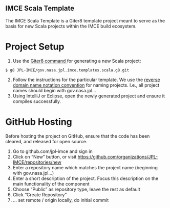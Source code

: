 ## IMCE Scala Template

The IMCE Scala Template is a Giter8 template project meant to serve as the basis for new Scala projects within the IMCE build ecosystem.

# Project Setup
1.	Use the [Giter8 command ](http://www.foundweekends.org/giter8/setup.html) for generating a new Scala project:
```
$ g8 JPL-IMCE/gov.nasa.jpl.imce.templates.scala.g8.git
```
2.	Follow the instructions for the particular template. We use the [reverse domain name notation convention](https://en.wikipedia.org/wiki/Reverse_domain_name_notation) for naming projects. I.e., all project names should begin with gov.nasa.jpl…
3.	Using IntelliJ or Eclipse, open the newly generated project and ensure it compiles successfully.

# GitHub Hosting

Before hosting the project on GitHub, ensure that the code has been cleared, and released for open source.
1.	Go to github.com/jpl-imce and sign in
2.	Click on “New” button, or visit https://github.com/organizations/JPL-IMCE/repositories/new
  1. Enter a repository name which matches the project name (beginning with gov.nasa.jpl…)
  2. Enter a short description of the project. Focus this description on the main functionality of the component
  3. Choose “Public” as repository type, leave the rest as default
  4. Click “Create Repository”
3.	… set remote / origin locally, do initial commit
